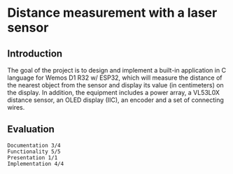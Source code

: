 # Distance measurement with a laser sensor

## Introduction
The goal of the project is to design and implement a built-in application in C language for Wemos D1 R32 w/ ESP32, which will measure the distance of the nearest object from the sensor and display its value (in centimeters) on the display. In addition, the equipment includes a power array, a VL53L0X distance sensor, an OLED display (IIC), an encoder and a set of connecting wires.

## Evaluation
    Documentation 3/4
    Functionality 5/5
    Presentation 1/1
    Implementation 4/4